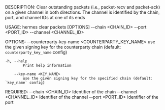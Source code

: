 DESCRIPTION:
Clear outstanding packets (i.e., packet-recv and packet-ack) on a given channel in both directions.
The channel is identified by the chain, port, and channel IDs at one of its ends

USAGE:
    hermes clear packets [OPTIONS] --chain <CHAIN_ID> --port <PORT_ID> --channel <CHANNEL_ID>

OPTIONS:
        --counterparty-key-name <COUNTERPARTY_KEY_NAME>
            use the given signing key for the counterparty chain (default: `counterparty_key_name`
            config)

    -h, --help
            Print help information

        --key-name <KEY_NAME>
            use the given signing key for the specified chain (default: `key_name` config)

REQUIRED:
        --chain <CHAIN_ID>        Identifier of the chain
        --channel <CHANNEL_ID>    Identifier of the channel
        --port <PORT_ID>          Identifier of the port
